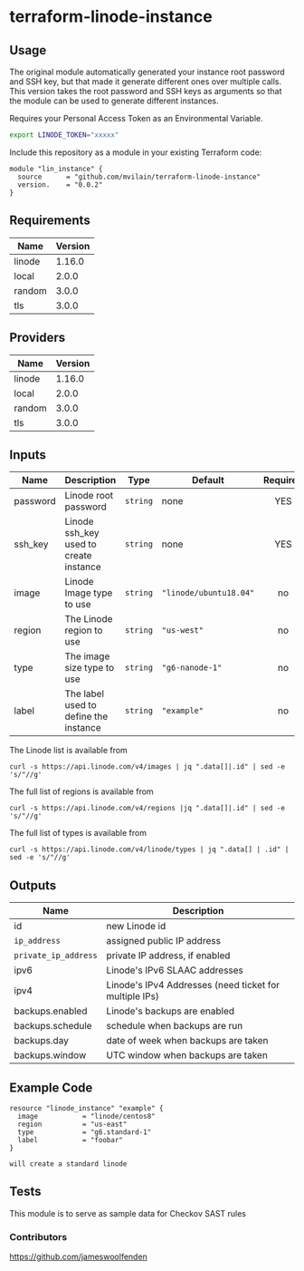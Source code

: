 # terraform-linode-instance

## Usage

The original module automatically generated your instance root password and SSH key,
but that made it generate different ones over multiple calls.  This version takes
the root password and SSH keys as arguments so that the module can be used to generate
different instances.

Requires your Personal Access Token as an Environmental Variable.

```bash
export LINODE_TOKEN="xxxxx"
```

Include this repository as a module in your existing Terraform code:

```hcl
module "lin_instance" {
  source      = "github.com/mvilain/terraform-linode-instance"
  version.    = "0.0.2"
}
```

<!-- BEGINNING OF PRE-COMMIT-TERRAFORM DOCS HOOK -->
## Requirements

|  Name  | Version|
|--------|--------|
| linode | 1.16.0 |
| local  | 2.0.0  |
| random | 3.0.0  |
| tls    | 3.0.0  |

## Providers

|  Name  | Version|
|--------|--------|
| linode | 1.16.0 |
| local  | 2.0.0  |
| random | 3.0.0  |
| tls    | 3.0.0  |

## Inputs

|   Name   |           Description                  |   Type   |         Default        | Required |
|----------|----------------------------------------|----------|------------------------|:--------:|
| password | Linode root password                   | `string` | none                   |   YES    |
| ssh_key  | Linode ssh_key used to create instance | `string` | none                   |   YES    |
| image    | Linode Image type to use               | `string` | `"linode/ubuntu18.04"` |    no    |
| region   | The Linode region to use               | `string` | `"us-west"`            |    no    |
| type     | The image size type to use             | `string` | `"g6-nanode-1"`        |    no    |
| label    | The label used to define the instance  | `string` | `"example"`            |    no    |

The Linode list is available from 

    curl -s https://api.linode.com/v4/images | jq ".data[]|.id" | sed -e 's/"//g'

The full list of regions is available from

    curl -s https://api.linode.com/v4/regions |jq ".data[]|.id" | sed -e 's/"//g'

The full list of types is available from

    curl -s https://api.linode.com/v4/linode/types | jq ".data[] | .id" | sed -e 's/"//g'

## Outputs

| Name                 | Description                                            |
|----------------------|--------------------------------------------------------|
| id                   | new Linode id                                          |
| `ip_address`         | assigned public IP address                             |
| `private_ip_address` | private IP address, if enabled                         |
| ipv6                 | Linode's IPv6 SLAAC addresses                          |
| ipv4                 | Linode's IPv4 Addresses (need ticket for multiple IPs) |
| backups.enabled      | Linode's backups are enabled                           |
| backups.schedule     | schedule when backups are run                          |
| backups.day          | date of week when backups are taken                    |
| backups.window       | UTC window when backups are taken                      |


<!-- END OF PRE-COMMIT-TERRAFORM DOCS HOOK -->

## Example Code

```
resource "linode_instance" "example" {
  image           = "linode/centos8"
  region          = "us-east"
  type            = "g6.standard-1"
  label           = "foobar"
}

will create a standard linode 
```

## Tests

This module is to serve as sample data for Checkov SAST rules

### Contributors

https://github.com/jameswoolfenden
